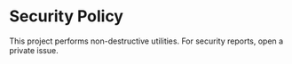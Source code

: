 # Security Policy
This project performs non-destructive utilities. For security reports, open a private issue.
